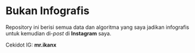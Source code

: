 # Bukan Infografis
Repository ini berisi semua data dan algoritma yang saya jadikan infografis untuk kemudian di-_post_ di __Instagram__ saya.

Cekidot IG: __mr.ikanx__
